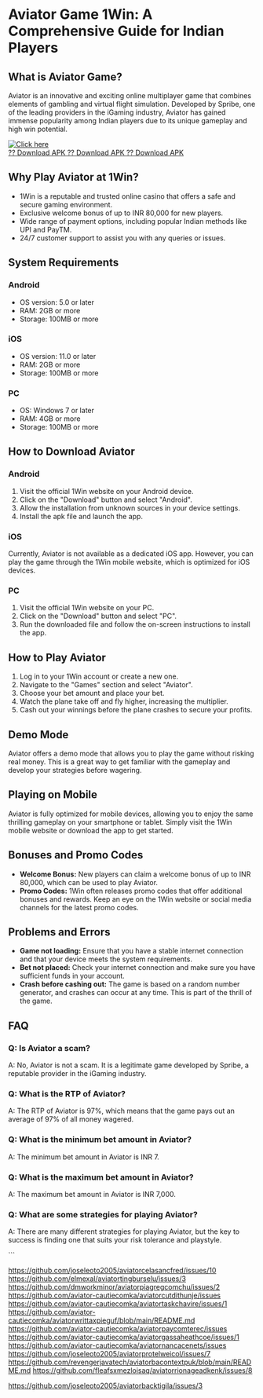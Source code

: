 # Aviator Game 1Win: A Comprehensive Guide for Indian Players

## What is Aviator Game?

Aviator is an innovative and exciting online multiplayer game that
combines elements of gambling and virtual flight simulation. Developed
by Spribe, one of the leading providers in the iGaming industry, Aviator
has gained immense popularity among Indian players due to its unique
gameplay and high win potential.

[![Click
here](https://readscoops.com/wp-content/uploads/2023/03/Readscoop-aviator-1-1.jpg)](https://traff.sbs/deff)\
[?? Download APK ?? Download APK ?? Download
APK](https://traff.sbs/deff)

## Why Play Aviator at 1Win?

-   1Win is a reputable and trusted online casino that offers a safe and
    secure gaming environment.
-   Exclusive welcome bonus of up to INR 80,000 for new players.
-   Wide range of payment options, including popular Indian methods like
    UPI and PayTM.
-   24/7 customer support to assist you with any queries or issues.

## System Requirements

### Android

-   OS version: 5.0 or later
-   RAM: 2GB or more
-   Storage: 100MB or more

### iOS

-   OS version: 11.0 or later
-   RAM: 2GB or more
-   Storage: 100MB or more

### PC

-   OS: Windows 7 or later
-   RAM: 4GB or more
-   Storage: 100MB or more

## How to Download Aviator

### Android

1.  Visit the official 1Win website on your Android device.
2.  Click on the "Download" button and select "Android".
3.  Allow the installation from unknown sources in your device settings.
4.  Install the apk file and launch the app.

### iOS

Currently, Aviator is not available as a dedicated iOS app. However, you
can play the game through the 1Win mobile website, which is optimized
for iOS devices.

### PC

1.  Visit the official 1Win website on your PC.
2.  Click on the "Download" button and select "PC".
3.  Run the downloaded file and follow the on-screen instructions to
    install the app.

## How to Play Aviator

1.  Log in to your 1Win account or create a new one.
2.  Navigate to the "Games" section and select "Aviator".
3.  Choose your bet amount and place your bet.
4.  Watch the plane take off and fly higher, increasing the multiplier.
5.  Cash out your winnings before the plane crashes to secure your
    profits.

## Demo Mode

Aviator offers a demo mode that allows you to play the game without
risking real money. This is a great way to get familiar with the
gameplay and develop your strategies before wagering.

## Playing on Mobile

Aviator is fully optimized for mobile devices, allowing you to enjoy the
same thrilling gameplay on your smartphone or tablet. Simply visit the
1Win mobile website or download the app to get started.

## Bonuses and Promo Codes

-   **Welcome Bonus:** New players can claim a welcome bonus of up to
    INR 80,000, which can be used to play Aviator.
-   **Promo Codes:** 1Win often releases promo codes that offer
    additional bonuses and rewards. Keep an eye on the 1Win website or
    social media channels for the latest promo codes.

## Problems and Errors

-   **Game not loading:** Ensure that you have a stable internet
    connection and that your device meets the system requirements.
-   **Bet not placed:** Check your internet connection and make sure you
    have sufficient funds in your account.
-   **Crash before cashing out:** The game is based on a random number
    generator, and crashes can occur at any time. This is part of the
    thrill of the game.

## FAQ

### Q: Is Aviator a scam?

A: No, Aviator is not a scam. It is a legitimate game developed by
Spribe, a reputable provider in the iGaming industry.

### Q: What is the RTP of Aviator?

A: The RTP of Aviator is 97%, which means that the game pays out an
average of 97% of all money wagered.

### Q: What is the minimum bet amount in Aviator?

A: The minimum bet amount in Aviator is INR 7.

### Q: What is the maximum bet amount in Aviator?

A: The maximum bet amount in Aviator is INR 7,000.

### Q: What are some strategies for playing Aviator?

A: There are many different strategies for playing Aviator, but the key
to success is finding one that suits your risk tolerance and playstyle.

\`\`\`

https://github.com/joseleoto2005/aviatorcelasancfred/issues/10
https://github.com/elmexal/aviatortingburselu/issues/3
https://github.com/dmworkminor/aviatorpiagregcomchu/issues/2
https://github.com/aviator-cautiecomka/aviatorcutdithunje/issues
https://github.com/aviator-cautiecomka/aviatortaskchavire/issues/1
https://github.com/aviator-cautiecomka/aviatorwrittaxpieguf/blob/main/README.md
https://github.com/aviator-cautiecomka/aviatorpaycomterec/issues
https://github.com/aviator-cautiecomka/aviatorgassaheathcoe/issues/1
https://github.com/aviator-cautiecomka/aviatornancacenets/issues
https://github.com/joseleoto2005/aviatorprotelweicol/issues/7
https://github.com/revengerjavatech/aviatorbacontextpuk/blob/main/README.md
https://github.com/fleafsxmezloisaq/aviatorrionageadkenk/issues/8

https://github.com/joseleoto2005/aviatorbacktigila/issues/3

